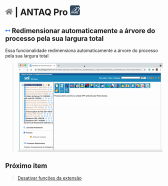 # [![Home](../img/home.png)](../) |  ANTAQ Pro ![Icone](../img/icon-32.png)

## ![ANTAQ Redimensionar automaticamente a árvore do processo pela sua largura total](../img/icon-resizearvore.png)  Redimensionar automaticamente a árvore do processo pela sua largura total

Essa funcionalidade redimensiona automaticamente a árvore do processo pela sua largura total

> ![Tela Remover paginação de processos](../img/tela-resizearvore.gif)  


## Próximo item

> [Desativar funções da extensão](../pages/DESATIVARFUNCOES.md)
